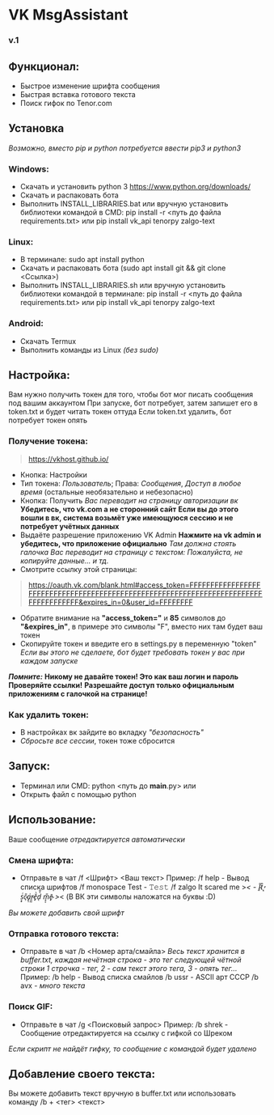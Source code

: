 # VK MsgAssistant
### v.1

## Функционал:
- Быстрое изменение шрифта сообщения
- Быстрая вставка готового текста
- Поиск гифок по Tenor.com

## Установка

*Возможно, вместо pip и python потребуется ввести pip3 и python3*

### Windows:
- Скачать и установить python 3 https://www.python.org/downloads/
- Скачать и распаковать бота
- Выполнить INSTALL_LIBRARIES.bat или вручную установить библиотеки командой в CMD: pip install -r <путь до файла requirements.txt> или pip install vk_api tenorpy zalgo-text

### Linux:
- В терминале: sudo apt install python
- Скачать и распаковать бота (sudo apt install git && git clone <Ссылка>)
- Выполнить INSTALL_LIBRARIES.sh или вручную установить библиотеки командой в терминале: pip install -r <путь до файла requirements.txt> или pip install vk_api tenorpy zalgo-text

### Android:
- Скачать Termux
- Выполнить команды из Linux *(без sudo)*

## Настройка:
Вам нужно получить токен для того, чтобы бот мог писать сообщения под вашим аккаунтом
При запуске, бот потребует, затем запишет его в token.txt и будет читать токен оттуда
Если token.txt удалить, бот потребует токен опять

### Получение токена:
> https://vkhost.github.io/
- Кнопка: Настройки
- Тип токена: *Пользователь*; Права: *Сообщения*, *Доступ в любое время* (остальные необязательно и небезопасно)
- Кнопка: Получить
*Вас переводит на страницу авторизации вк*
**Убедитесь, что vk.com а не сторонний сайт**
**Если вы до этого вошли в вк, система возьмёт уже имеющуюся сессию и не потребует учётных данных**
- Выдаёте разрешение приложению VK Admin **Нажмите на vk admin и убедитесь, что приложение официально** *Там должна стоять галочка*
*Вас переводит на страницу с текстом: Пожалуйста, не копируйте данные... и тд.*
- Смотрите ссылку этой страницы:
> https://oauth.vk.com/blank.html#access_token=FFFFFFFFFFFFFFFFFFFFFFFFFFFFFFFFFFFFFFFFFFFFFFFFFFFFFFFFFFFFFFFFFFFFFFFFFFFFFFFFFFFFF&expires_in=0&user_id=FFFFFFFF
- Обратите внимание на **"access_token="** и **85** символов до **"&expires_in"**, в примере это символы "F", вместо них там будет ваш токен
- Скопируйте токен и введите его в settings.py в переменную "token"
*Если вы этого не сделаете, бот будет требовать токен у вас при каждом запуске*

***Помните:***
**Никому не давайте токен! Это как ваш логин и пароль**
**Проверяйте ссылки!**
**Разрешайте доступ только официальным приложениям с галочкой на странице!**

### Как удалить токен:
- В настройках вк зайдите во вкладку *"безопасность"*
- *Сбросьте все сессии*, токен тоже сбросится

## Запуск:
- Терминал или CMD: python <путь до __main__.py>
или
- Открыть файл с помощью python

## Использование:
Ваше сообщение *отредактируется автоматически*

### Смена шрифта:
- Отправьте в чат /f <Шрифт> <Ваш текст>
Пример: /f help                     - Вывод списка шрифтов
		/f monospace Test			- 𝚃𝚎𝚜𝚝
		/f zalgo It scared me >_<	- I̴̱͂t̨̂̕ s͕̘ͭc̴̹̎a̡̹͗r̵͈̰ĕ̟̀d̖̀͋ m͓͕̎ē̴̟ >_< (В ВК эти символы наложатся на буквы :D)
		
*Вы можете добавить свой шрифт*

### Отправка готового текста:
- Отправьте в чат /b <Номер арта/смайла>
*Весь текст хранится в buffer.txt, каждая нечётная строка - это тег следующей чётной строки*
*1 строчка - тег, 2 - сам текст этого тега, 3 - опять тег...*
Пример: /b help						- Вывод списка смайлов
		/b ussr						- ASCII арт СССР
		/b avx						- *много текста*

### Поиск GIF:
- Отправьте в чат /g <Поисковый запрос>
Пример: /b shrek					- Сообщение отредактируется на ссылку с гифкой со Шреком

*Если скрипт не найдёт гифку, то сообщение с командой будет удалено*
		
## Добавление своего текста:
Вы можете добавить текст вручную в buffer.txt или использовать команду /b + <тег> <текст>
